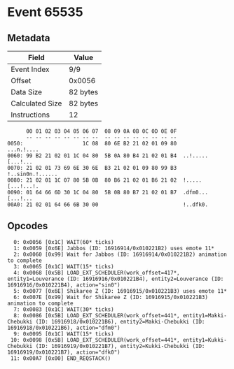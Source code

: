 # Event 65535

## Metadata

| Field           | Value    |
|-----------------|----------|
| Event Index     | 9/9      |
| Offset          | 0x0056   |
| Data Size       | 82 bytes |
| Calculated Size | 82 bytes |
| Instructions    | 12       |

```
      00 01 02 03 04 05 06 07  08 09 0A 0B 0C 0D 0E 0F
      -- -- -- -- -- -- -- --  -- -- -- -- -- -- -- --
0050:                   1C 08  80 6E B2 21 02 01 09 80        ...n.!....
0060: 99 B2 21 02 01 1C 04 80  5B 0A 80 B4 21 02 01 B4  ..!.....[...!...
0070: 21 02 01 73 69 6E 30 6E  B3 21 02 01 09 80 99 B3  !..sin0n.!......
0080: 21 02 01 1C 07 80 5B 0B  80 B6 21 02 01 B6 21 02  !.....[...!...!.
0090: 01 64 66 6D 30 1C 04 80  5B 0B 80 B7 21 02 01 B7  .dfm0...[...!...
00A0: 21 02 01 64 66 6B 30 00                           !..dfk0.        
```

## Opcodes

```
  0: 0x0056 [0x1C] WAIT(60* ticks)
  1: 0x0059 [0x6E] Jabbos (ID: 16916914/0x010221B2) uses emote 11*
  2: 0x0060 [0x99] Wait for Jabbos (ID: 16916914/0x010221B2) animation to complete
  3: 0x0065 [0x1C] WAIT(15* ticks)
  4: 0x0068 [0x5B] LOAD_EXT_SCHEDULER(work_offset=417*, entity1=Louverance (ID: 16916916/0x010221B4), entity2=Louverance (ID: 16916916/0x010221B4), action="sin0")
  5: 0x0077 [0x6E] Shikaree Z (ID: 16916915/0x010221B3) uses emote 11*
  6: 0x007E [0x99] Wait for Shikaree Z (ID: 16916915/0x010221B3) animation to complete
  7: 0x0083 [0x1C] WAIT(30* ticks)
  8: 0x0086 [0x5B] LOAD_EXT_SCHEDULER(work_offset=441*, entity1=Makki-Chebukki (ID: 16916918/0x010221B6), entity2=Makki-Chebukki (ID: 16916918/0x010221B6), action="dfm0")
  9: 0x0095 [0x1C] WAIT(15* ticks)
 10: 0x0098 [0x5B] LOAD_EXT_SCHEDULER(work_offset=441*, entity1=Kukki-Chebukki (ID: 16916919/0x010221B7), entity2=Kukki-Chebukki (ID: 16916919/0x010221B7), action="dfk0")
 11: 0x00A7 [0x00] END_REQSTACK()
```
